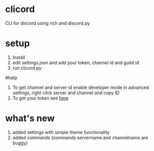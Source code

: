 # clicord
CLI for discord using rich and discord.py

# setup
1. Install
2. edit settings.json and add your token, channel id and guild id
3. run clicord.py

#help
1. To get channel and server id enable developer mode in advanced settings, right click server and channel and copy ID
2. To get your token see <a href="https://www.youtube.com/watch?v=xuB1WQVM3R8">here</a>

# what's new
1. added settings with simple theme functionality
2. added commands (commands servername and channelname are buggy)
